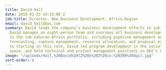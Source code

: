 ```yaml
---
title: David Hall
date: 2018-01-22 14:15:00 Z
job-title: Director, New Business Development, Africa Region
email: david_hall@dai.com
summary: David leads the company’s business development efforts in sub-Saharan Africa.
  David manages an eight-person team and oversees all business development functions
  in the sub-Saharan Africa portfolio, including pipeline management and financial
  forecasting, capture management, resource allocation, and proposal execution. Prior
  to starting in this role, David led program development in the social entrepreneurship
  space, and held technical and project management positions in DAI’s Governance sector.
image: "/uploads/Hall,%20David%20(2%20x%202%20in.%20300%20dpi).jpg"
sort-order: 6
---
```


